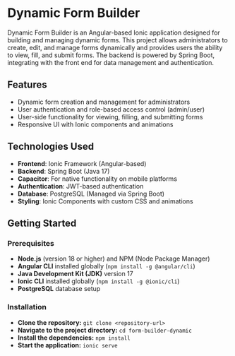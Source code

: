 # Dynamic Form Builder 
Dynamic Form Builder is an Angular-based Ionic application designed for building and managing dynamic forms. This project allows administrators to create, edit, and manage forms dynamically and provides users the ability to view, fill, and submit forms. The backend is powered by Spring Boot, integrating with the front end for data management and authentication.

## Features

- Dynamic form creation and management for administrators
- User authentication and role-based access control (admin/user)
- User-side functionality for viewing, filling, and submitting forms
- Responsive UI with Ionic components and animations

## Technologies Used

- **Frontend**: Ionic Framework (Angular-based)
- **Backend**: Spring Boot (Java 17)
- **Capacitor**: For native functionality on mobile platforms
- **Authentication**: JWT-based authentication
- **Database**: PostgreSQL (Managed via Spring Boot)
- **Styling**: Ionic Components with custom CSS and animations

## Getting Started

### Prerequisites

- **Node.js** (version 18 or higher) and NPM (Node Package Manager)
- **Angular CLI** installed globally (`npm install -g @angular/cli`)
- **Java Development Kit (JDK)** version 17
- **Ionic CLI** installed globally (`npm install -g @ionic/cli`)
- **PostgreSQL** database setup

### Installation

- **Clone the repository:** `git clone <repository-url>`
- **Navigate to the project directory:** `cd form-builder-dynamic`
- **Install the dependencies:** `npm install`
- **Start the application:** `ionic serve`



